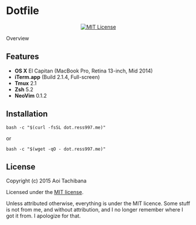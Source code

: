 # Dotfile

<p align="center">
	<a href="LICENSE">
		<img src="//img.shields.io/badge/license-MIT-blue.svg?style=flat-square" alt="MIT License">
	</a>

</p>

Overview

## Features

- **OS X** El Capitan (MacBook Pro, Retina 13-inch, Mid 2014)
- **iTerm.app** (Build 2.1.4, Full-screen)
- **Tmux** 2.1
- **Zsh** 5.2
- **NeoVim** 0.1.2

## Installation

`bash -c "$(curl -fsSL dot.ress997.me)"`

or

`bash -c "$(wget -qO - dot.ress997.me)"`

## License

Copyright (c) 2015 Aoi Tachibana

Licensed under the [MIT license](LICENSE).

Unless attributed otherwise, everything is under the MIT licence. 
Some stuff is not from me, and without attribution, and I no longer remember where I got it from. 
I apologize for that.
